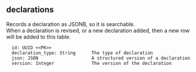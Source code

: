 ## declarations

Records a declaration as JSONB, so it is searchable.  
When a declaration is revised, or a new declaration added, 
then a new row will be added to this table.

```
  id: UUID <<PK>>
  declaration_type: String      The type of declaration
  json: JSON                    A structured version of a declaration
  version: Integer              The version of the declaration
```